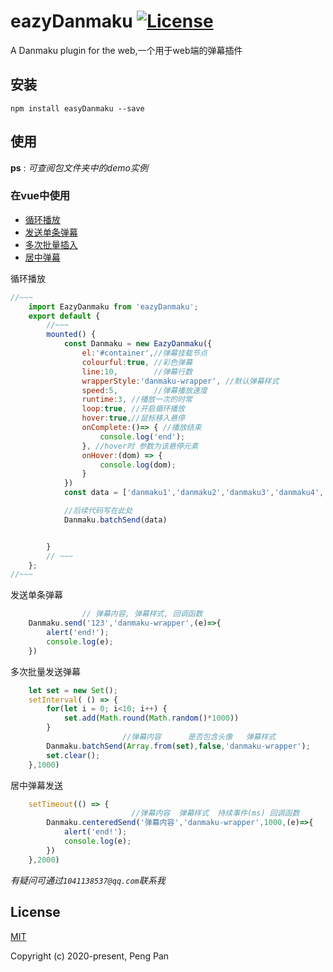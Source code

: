 # eazyDanmaku <a href="https://www.npmjs.com/package/eazyDanmaku"><img src="https://img.shields.io/npm/l/vue.svg?sanitize=true" alt="License"></a>
A Danmaku plugin for the web,一个用于web端的弹幕插件


## 安装

``npm install easyDanmaku --save``

## 使用
**ps** : *可查阅包文件夹中的demo实例*
### 在vue中使用
- [循环播放](#loop)
- [发送单条弹幕](#sendasingle)
- [多次批量插入](#batchsend)
- [居中弹幕](#centeredsend)

<p id="loop">循环播放</p>

```javascript
//~~~
    import EazyDanmaku from 'eazyDanmaku';
    export default {
        //~~~
        mounted() {
            const Danmaku = new EazyDanmaku({
                el:'#container',//弹幕挂载节点
                colourful:true, //彩色弹幕
                line:10,        //弹幕行数
                wrapperStyle:'danmaku-wrapper', //默认弹幕样式
                speed:5,        //弹幕播放速度
                runtime:3, //播放一次的时常
                loop:true, //开启循环播放
                hover:true,//鼠标移入悬停
                onComplete:()=> { //播放结束
                    console.log('end');
                }, //hover时 参数为该悬停元素
                onHover:(dom) => {
                    console.log(dom);
                }
            })
            const data = ['danmaku1','danmaku2','danmaku3','danmaku4','danmaku5','danmaku6']

            //后续代码写在此处
            Danmaku.batchSend(data)


        }
        // ~~~
    };
//~~~
```


<p id="sendasingle">发送单条弹幕</p>

```javascript
                // 弹幕内容, 弹幕样式, 回调函数
    Danmaku.send('123','danmaku-wrapper',(e)=>{
        alert('end!');
        console.log(e);
    })

```

<p id="batchsend">多次批量发送弹幕</p>

```javascript
    let set = new Set();
    setInterval( () => {
        for(let i = 0; i<10; i++) {
            set.add(Math.round(Math.random()*1000))
        }
                         //弹幕内容      是否包含头像   弹幕样式 
        Danmaku.batchSend(Array.from(set),false,'danmaku-wrapper');
        set.clear();
    },1000)

```

<p id="centeredsend">居中弹幕发送</p>

```javascript
    setTimeout(() => {
                           //弹幕内容  弹幕样式  持续事件(ms) 回调函数
        Danmaku.centeredSend('弹幕内容','danmaku-wrapper',1000,(e)=>{
            alert('end!');
            console.log(e);
        })
    },2000)

```

*有疑问可通过``1041138537@qq.com``联系我*
## License

[MIT](http://opensource.org/licenses/MIT)

Copyright (c) 2020-present, Peng Pan